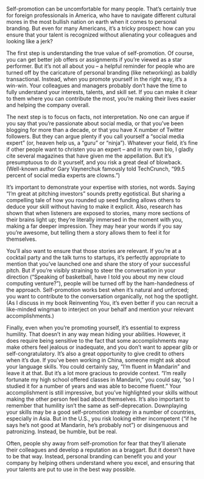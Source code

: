 Self-promotion can be uncomfortable for many people. That’s certainly true for foreign professionals in America, who have to navigate different cultural mores in the most bullish nation on earth when it comes to personal branding. But even for many Americans, it’s a tricky prospect: how can you ensure that your talent is recognized without alienating your colleagues and looking like a jerk?

The first step is understanding the true value of self-promotion. Of course, you can get better job offers or assignments if you’re viewed as a star performer. But it’s not all about you – a helpful reminder for people who are turned off by the caricature of personal branding (like networking) as baldly transactional. Instead, when you promote yourself in the right way, it’s a win-win. Your colleagues and managers probably don’t have the time to fully understand your interests, talents, and skill set. If you can make it clear to them where you can contribute the most, you’re making their lives easier and helping the company overall.

The next step is to focus on facts, not interpretation. No one can argue if you say that you’re passionate about social media, or that you’ve been blogging for more than a decade, or that you have X number of Twitter followers. But they can argue plenty if you call yourself a “social media expert” (or, heaven help us, a “guru” or “ninja”). Whatever your field, it’s fine if other people want to christen you an expert – and in my own bio, I gladly cite several magazines that have given me the appellation. But it’s presumptuous to do it yourself, and you risk a great deal of blowback. (Well-known author Gary Vaynerchuk famously told TechCrunch, “99.5 percent of social media experts are clowns.”)

It’s important to demonstrate your expertise with stories, not words. Saying “I’m great at pitching investors” sounds pretty egotistical. But sharing a compelling tale of how you rounded up seed funding allows others to deduce your skill without having to make it explicit. Also, research has shown that when listeners are exposed to stories, many more sections of their brains light up; they’re literally immersed in the moment with you, making a far deeper impression. They may hear your words if you say you’re awesome, but telling them a story allows them to feel it for themselves.

You’ll also want to ensure that those stories are relevant. If you’re at a cocktail party and the talk turns to startups, it’s perfectly appropriate to mention that you’ve launched one and share the story of your successful pitch. But if you’re visibly straining to steer the conversation in your direction (“Speaking of basketball, have I told you about my new cloud computing venture?”), people will be turned off by the ham-handedness of the approach. Self-promotion works best when it’s natural and unforced; you want to contribute to the conversation organically, not hog the spotlight. (As I discuss in my book Reinventing You, it’s even better if you can recruit a like-minded wingman to interject on your behalf and mention your relevant accomplishments.)


Finally, even when you’re promoting yourself, it’s essential to express humility. That doesn’t in any way mean hiding your abilities. However, it does require being sensitive to the fact that some accomplishments may make others feel jealous or inadequate, and you don’t want to appear glib or self-congratulatory. It’s also a great opportunity to give credit to others when it’s due. If you’ve been working in China, someone might ask about your language skills. You could certainly say, “I’m fluent in Mandarin” and leave it at that. But it’s a lot more gracious to provide context. “I’m really fortunate my high school offered classes in Mandarin,” you could say, “so I studied it for a number of years and was able to become fluent.” Your accomplishment is still impressive, but you’ve highlighted your skills without making the other person feel bad about themselves. It’s also important to remember that humility isn’t the same as self-deprecation. Downplaying your skills may be a good self-promotion strategy in a number of countries, especially in Asia. But in the U.S., you risk looking either incompetent (“if he says he’s not good at Mandarin, he’s probably not”) or disingenuous and patronizing. Instead, be humble, but be real.

Often, people shy away from self-promotion for fear that they’ll alienate their colleagues and develop a reputation as a braggart. But it doesn’t have to be that way. Instead, personal branding can benefit you and your company by helping others understand where you excel, and ensuring that your talents are put to use in the best way possible.
